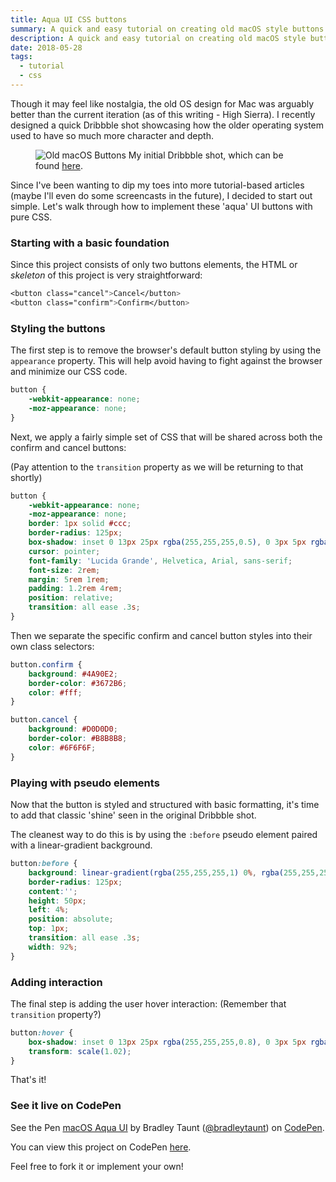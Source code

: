 ```yaml
---
title: Aqua UI CSS buttons
summary: A quick and easy tutorial on creating old macOS style buttons in pure CSS
description: A quick and easy tutorial on creating old macOS style buttons in pure CSS
date: 2018-05-28
tags:
  - tutorial
  - css
---
```


Though it may feel like nostalgia, the old OS design for Mac was arguably better than the current iteration (as of this writing - High Sierra). I recently designed a quick Dribbble shot showcasing how the older operating system used to have so much more character and depth.

<figure>
    <img src="https://bradleytaunt.com/static/images/articles/aqua-buttons.png" alt="Old macOS Buttons">
    <span class="marginnote">My initial Dribbble shot, which can be found <a href="https://dribbble.com/shots/4561658-Aqua-Buttons-UI">here</a>.</span>
</figure>

Since I've been wanting to dip my toes into more tutorial-based articles (maybe I'll even do some screencasts in the future), I decided to start out simple. Let's walk through how to implement these 'aqua' UI buttons with pure CSS.

### Starting with a basic foundation

Since this project consists of only two buttons elements, the HTML or <i>skeleton</i> of this project is very straightforward:


```css
<button class="cancel">Cancel</button>
<button class="confirm">Confirm</button>
```

### Styling the buttons

The first step is to remove the browser's default button styling by using the `appearance` property. This will help avoid having to fight against the browser and minimize our CSS code.

```css
button {
    -webkit-appearance: none;
    -moz-appearance: none;
}
```

Next, we apply a fairly simple set of CSS that will be shared across both the confirm and cancel buttons:

(Pay attention to the `transition` property as we will be returning to that shortly)

```css
button {
    -webkit-appearance: none;
    -moz-appearance: none;
    border: 1px solid #ccc;
    border-radius: 125px;
    box-shadow: inset 0 13px 25px rgba(255,255,255,0.5), 0 3px 5px rgba(0,0,0,0.2), 0 10px 13px rgba(0,0,0,0.1);
    cursor: pointer;
    font-family: 'Lucida Grande', Helvetica, Arial, sans-serif;
    font-size: 2rem;
    margin: 5rem 1rem;
    padding: 1.2rem 4rem;
    position: relative;
    transition: all ease .3s;
}
```

Then we separate the specific confirm and cancel button styles into their own class selectors:

```css
button.confirm {
    background: #4A90E2;
    border-color: #3672B6;
    color: #fff;
}

button.cancel {
    background: #D0D0D0;
    border-color: #B8B8B8;
    color: #6F6F6F;
}
```

### Playing with pseudo elements

Now that the button is styled and structured with basic formatting, it's time to add that classic 'shine' seen in the original Dribbble shot.

The cleanest way to do this is by using the `:before` pseudo element paired with a linear-gradient background.

```css
button:before {
    background: linear-gradient(rgba(255,255,255,1) 0%, rgba(255,255,255,0) 100%);
    border-radius: 125px;
    content:'';
    height: 50px;
    left: 4%;
    position: absolute;
    top: 1px;
    transition: all ease .3s;
    width: 92%;
}
```

### Adding interaction

The final step is adding the user hover interaction: (Remember that `transition` property?)

```css
button:hover {
    box-shadow: inset 0 13px 25px rgba(255,255,255,0.8), 0 3px 5px rgba(0,0,0,0.2), 0 10px 13px rgba(0,0,0,0.2);
    transform: scale(1.02);
}
```

That's it!

### See it live on CodePen

<p data-height="265" data-theme-id="0" data-slug-hash="YvKxxm" data-default-tab="result" data-user="bradleytaunt" data-embed-version="2" data-pen-title="macOS Aqua UI" class="codepen">See the Pen <a href="https://codepen.io/bradleytaunt/pen/YvKxxm/">macOS Aqua UI</a> by Bradley Taunt (<a href="https://codepen.io/bradleytaunt">@bradleytaunt</a>) on <a href="https://codepen.io">CodePen</a>.</p>
<script async src="https://static.codepen.io/assets/embed/ei.js"></script>

You can view this project on CodePen <a href="https://codepen.io/bradleytaunt/pen/YvKxxm">here</a>.

Feel free to fork it or implement your own!
